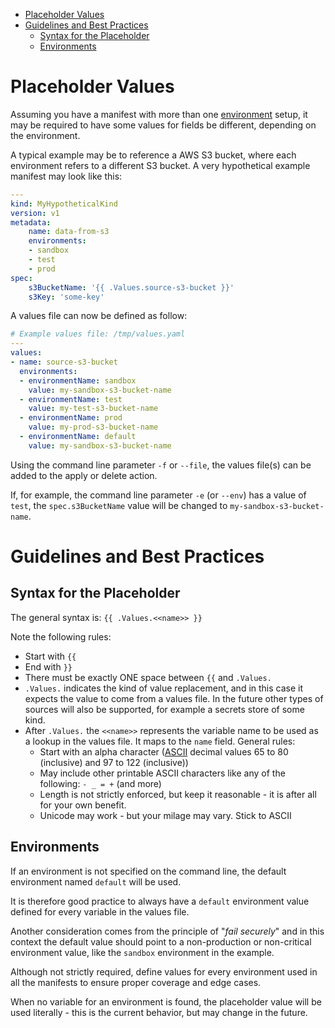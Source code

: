 
- [Placeholder Values](#placeholder-values)
- [Guidelines and Best Practices](#guidelines-and-best-practices)
  - [Syntax for the Placeholder](#syntax-for-the-placeholder)
  - [Environments](#environments)


# Placeholder Values

Assuming you have a manifest with more than one [environment](target_environments.md) setup, it may be required to have some values for fields be different, depending on the environment.

A typical example may be to reference a AWS S3 bucket, where each environment refers to a different S3 bucket. A very hypothetical example manifest may look like this:

```yaml
---
kind: MyHypotheticalKind
version: v1
metadata:
    name: data-from-s3
    environments:
    - sandbox
    - test
    - prod
spec:
    s3BucketName: '{{ .Values.source-s3-bucket }}'
    s3Key: 'some-key'
```

A values file can now be defined as follow:

```yaml
# Example values file: /tmp/values.yaml
---
values:
- name: source-s3-bucket 
  environments:
  - environmentName: sandbox
    value: my-sandbox-s3-bucket-name
  - environmentName: test
    value: my-test-s3-bucket-name
  - environmentName: prod
    value: my-prod-s3-bucket-name
  - environmentName: default
    value: my-sandbox-s3-bucket-name
```

Using the command line parameter `-f` or `--file`, the values file(s) can be added to the apply or delete action. 

If, for example, the command line parameter `-e` (or `--env`) has a value of `test`, the `spec.s3BucketName` value will be changed to `my-sandbox-s3-bucket-name`.

# Guidelines and Best Practices

## Syntax for the Placeholder

The general syntax is: `{{ .Values.<<name>> }}`

Note the following rules:

* Start with `{{`
* End with `}}`
* There must be exactly ONE space between `{{` and `.Values.`
* `.Values.` indicates the kind of value replacement, and in this case it expects the value to come from a values file. In the future other types of sources will also be supported, for example a secrets store of some kind.
* After `.Values.` the `<<name>>` represents the variable name to be used as a lookup in the values file. It maps to the `name` field. General rules:
    * Start with an alpha character ([ASCII](https://en.wikipedia.org/wiki/ASCII) decimal values 65 to 80 (inclusive) and 97 to 122 (inclusive))
    * May include other printable ASCII characters like any of the following: `- _ = +` (and more)
    * Length is not strictly enforced, but keep it reasonable - it is after all for your own benefit.
    * Unicode may work - but your milage may vary. Stick to ASCII

## Environments

If an environment is not specified on the command line, the default environment named `default` will be used.

It is therefore good practice to always have a `default` environment value defined for every variable in the values file. 

Another consideration comes from the principle of "_fail securely_" and in this context the default value should point to a non-production or non-critical environment value, like the `sandbox` environment in the example.

Although not strictly required, define values for every environment used in all the manifests to ensure proper coverage and edge cases.

When no variable for an environment is found, the placeholder value will be used literally - this is the current behavior, but may change in the future.
